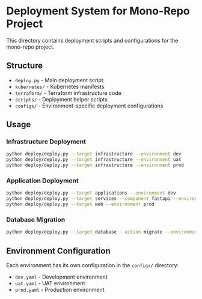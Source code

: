 # Deployment System for Mono-Repo Project

This directory contains deployment scripts and configurations for the mono-repo project.

## Structure
- `deploy.py` - Main deployment script
- `kubernetes/` - Kubernetes manifests
- `terraform/` - Terraform infrastructure code
- `scripts/` - Deployment helper scripts
- `configs/` - Environment-specific deployment configurations

## Usage

### Infrastructure Deployment
```bash
python deploy/deploy.py --target infrastructure --environment dev
python deploy/deploy.py --target infrastructure --environment uat
python deploy/deploy.py --target infrastructure --environment prod
```

### Application Deployment
```bash
python deploy/deploy.py --target applications --environment dev
python deploy/deploy.py --target services --component fastapi --environment uat
python deploy/deploy.py --target web --environment prod
```

### Database Migration
```bash
python deploy/deploy.py --target database --action migrate --environment dev
```

## Environment Configuration

Each environment has its own configuration in the `configs/` directory:
- `dev.yaml` - Development environment
- `uat.yaml` - UAT environment  
- `prod.yaml` - Production environment
